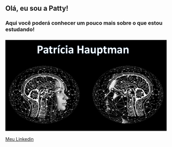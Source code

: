 ## **Olá, eu sou a Patty!**
### Aqui você poderá conhecer um pouco mais sobre o que estou estudando!
###
![GitHub_Logo](IMG-20220119-WA0000.jpg)

[Meu Linkedin](https://www.linkedin.com/in/patricia-hauptman-a35b61122/)

